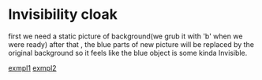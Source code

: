 # Invisibility cloak
first we need a static picture of background(we grub it with 'b' when we were ready)
after that , the blue parts of new picture will be replaced by the original background so it feels like the blue object is some kinda Invisible.

[exmpl1](https://raw.githubusercontent.com/k3rn3lpanicc/Invisible_cloak/main/test.jpg)
[exmpl2]()
